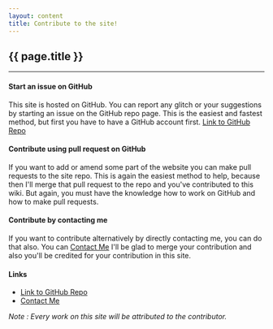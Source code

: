 ```yaml
---
layout: content
title: Contribute to the site!
---
```




## {{ page.title }}
***

#### Start an issue on GitHub

This site is hosted on GitHub. You can report any glitch or your suggestions by starting an issue on the GitHub repo page. This is the easiest and fastest method, but first you have to have a GitHub account first. <a href="https://github.com/wiki-ohys/wiki-ohys.github.io" target="_blank">Link to GitHub Repo</a>
#### Contribute using pull request on GitHub

If you want to add or amend some part of the website you can make pull requests to the site repo. This is again the easiest method to help, because then I'll merge that pull request to the repo and you've contributed to this wiki. But again, you must have the knowledge how to work on GitHub and how to make pull requests.

#### Contribute by contacting me

If you want to contribute alternatively by directly contacting me, you can do that also. You can <a href="https://twisthead.github.io/contact" target="_blank">Contact Me</a> I'll be glad to merge your contribution and also you'll be credited for your contribution in this site.

#### Links

- <a href="https://github.com/wiki-ohys/wiki-ohys.github.io" target="_blank">Link to GitHub Repo</a>
- <a href="https://twisthead.github.io/contact" target="_blank">Contact Me</a>

_Note : Every work on this site will be attributed to the contributor._
